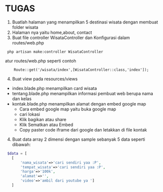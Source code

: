 # TUGAS 
1. Buatlah halaman yang menampilkan 5 destinasi wisata dengan membuat folder wisata
2. Halaman nya yaitu home,about, contact
3. Buat file controller WisataController dan Konfigurasi dalam routes/web.php
```
 php artisan make:controller WisataController
```
atur routes/web.php  seperti contoh
```
    Route::get('/wisata/index',[WisataController::class,'index']);
```
4. Buat view pada resources/views
  * index.blade.php menampilkan card wisata
  * tentang.blade.php menampilkan informasi pembuat web berupa nama dan kelas
  * kontak.blade.php menampilkan alamat dengan embed google map 
     - Cara embed google map yaitu buka google map
     -  cari lokasi
     - Klik bagikan atau share
     - Klik Sematkan atau Embed
     - Copy paster code iframe dari google dan letakkan di file kontak
4. Buat data array 2 dimensi dengan sample sebanyak 5 data seperti dibawah:
 
 
 ```php
  $data = [
    [
        'nama_wisata'=>'cari sendiri yaa :P',
        'tempat_wisata'=>'cari sendiri yaa :P',
        'harga'=>'100k',
        'alamat'=>'',
        'video'=>'ambil dari youtube ya ']
    ]

 ```